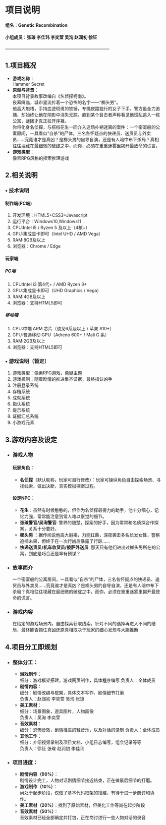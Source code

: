 # 项目说明
#### 组名：Genetic Recombination
#### 小组成员：张瑔 李佳玮 李奕萱 吴洵 赵润初 徐钲
————————————————————————

## 1.项目概况
+ **游戏名称**：  
Hammer Secret
+ **原型与背景**：  
本项目背景故事改编自《名侦探柯南》。  
夜幕降临，城市里流传着一个恐怖的名字——“榔头男”。  
他高大魁梧，手持血迹斑斑的铁锤，专挑夜路独行的女子下手。警方虽全力追捕，却始终让他在阴影中消失无踪。直到某个目击者声称看见他慌乱逃入一栋公寓，谜团才真正拉开序幕。  
你将化身名侦探，与搭档花生一同介入这场扑朔迷离的案件：一个密室般的公寓房间，一具看似“自杀”的尸体，三名各怀疑点的快递员、送货员与外卖员……究竟谁才是真凶？是榔头男的自导自演，还是有人暗中布下杀局？真相往往埋藏在最细微的破绽之中，而你，必须在重重迷雾里揭开最致命的谎言。
+ **游戏类型**：  
像素RPG风格的探索推理游戏 
## 2.相关说明
### • 技术说明
#### 制作端(PC端)
1. 开发环境：HTML5+CSS3+Javascript
2. 运行平台：Windows10,Windows11
3. CPU:Intel i5 / Ryzen 5 及以上（4核+）
4. GPU:集成显卡即可（Intel UHD / AMD Vega）
5. RAM:8GB及以上
6. 浏览器：Chrome / Edge
#### 玩家端
##### PC端
1. CPU:Intel i3 第4代+ / AMD Ryzen 3+
2. GPU:集成显卡即可（UHD Graphics / Vega）
3. RAM:4GB及以上
4. 浏览器：支持HTML5即可
##### 移动端
1. CPU:中端 ARM 芯片（骁龙6系及以上 / 苹果 A10+）
2. GPU:普通移动 GPU（Adreno 600+ / Mali G 系）
3. RAM:2GB及以上
4. 浏览器：支持HTML5即可
### • 游戏说明（暂定）
1. 游戏类型：像素RPG游戏，悬疑主题
2. 游戏机制：随着剧情的推进集齐证据，最终指认凶手
3. 注册登录系统
4. 存档系统
5. 成就系统
6. 指认系统
7. 提示系统
8. 证据汇总系统
9. 小游戏元素
## 3.游戏内容及设定
+ ### 游戏人物   
  #### 玩家角色：  
  + **名侦探**（默认昵称，玩家可自行修改）：玩家可操纵角色自由探索场景、寻找线索、做出决断，真实模拟探案过程。
  #### 设定NPC：
  + **花生**：虽然有时候憨憨的，但作为名侦探最得力的助手，他十分细心，记忆力强，常常能注意到常人难以察觉的细节。
  + **张瑔警官/吴洵警官**: 警界的翘楚，探案的好手，因为常常和名侦探合作探案，关系十分要好。
  + **榔头男** ：据传闻说他高大魁梧，力能扛鼎，深夜袭击多名长发女性，警察追捕未果，但终于在一次行凶后暴露了行踪......
  + **快递送货员/机车收货员/披萨外送员**: 那天只有他们进出过榔头男所在的公寓，到底是巧合还是早有预谋？
+ ### 故事简介  
  一个密室般的公寓房间，一具看似“自杀”的尸体，三名各怀疑点的快递员、送货员与外卖员……究竟谁才是真凶？是榔头男的自导自演，还是有人暗中布下杀局？真相往往埋藏在最细微的破绽之中，而你，必须在重重迷雾里揭开最致命的谎言。
+ ### 游戏内容
  在给定的游戏场景内，自由探索获取线索，针对不同的选择再进入不同的结局，最终能否抓住真凶还原真相取决于玩家的细心发现与大胆推断
## 4.项目分工即规划
* ### 整体分工：
  * **游戏制作**：  
  细分：游戏框架搭建，游戏网页制作，具体程序编写
  负责人：全体成员
  * **剧情内容**：  
  细分：剧情改编与框架，具体文本写作，剧情细节打磨  
  负责人：赵润初 李奕萱 吴洵 张瑔
  * **美工素材**：   
  细分：场景图象，道具图片，人物画像  
  负责人：吴洵 李奕萱
  * **音效素材**：  
  细分：恐怖音效，剧情推进的轻音乐，以及对话的录制
  负责人：全体成员
  * **其他工作**：  
  细分：介绍视频录制及项目文档、小组日志编写，组会记录等等  
  负责人：徐钲 张瑔 赵润初 李佳玮
* ### 项目进度：
  * **剧情内容（90%）**：  
  剧情设计完工，人物对话剧情细节接近结束，正在做最后细节的打磨。  
  * **游戏制作（10%）**：  
  尚处于起步阶段，仅做了基本代码框架的搭建，有待于进一步商讨和协作。
  * **美工素材（20%）**：找到了原始素材，但美化工作等尚在起步阶段
  * **音效素材（50%）**：  
  音效素材已经全部确定并打包，正在商讨进行一些人物对话的录音